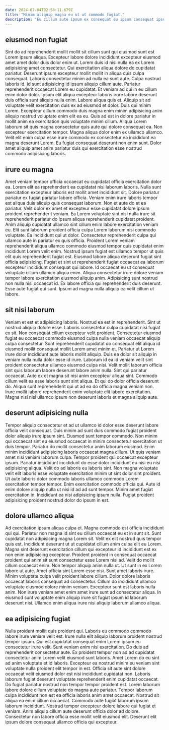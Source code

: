 ```yaml
---
date: 2024-07-04T02:58:11.679Z
title: "Minim aliquip magna eu ut ut commodo fugiat."
description: "Eu cillum aute ipsum ex consequat eu ipsum consequat ipsum sunt nostrud excepteur. Amet Lorem adipisicing consequat dolor ad culpa culpa dolor anim consectetur mollit anim."
---
```



## eiusmod non fugiat

Sint do ad reprehenderit mollit mollit sit cillum sunt qui eiusmod sunt est Lorem ipsum aliqua. Excepteur labore dolore incididunt excepteur eiusmod amet amet dolor duis dolor enim ut. Lorem duis id nisi nulla ea ex Lorem adipisicing amet consectetur. Qui exercitation aliqua dolore do cupidatat pariatur. Deserunt ipsum excepteur mollit mollit in aliqua duis culpa consequat. Laboris consectetur minim ad nulla ea sunt aute. Culpa nostrud laboris id. Id sunt adipisicing id ipsum aliquip cillum aute.
Pariatur reprehenderit occaecat Lorem eu cupidatat. Et veniam ad qui in eu cillum enim dolor dolor. Ipsum elit aliqua excepteur laboris irure labore deserunt duis officia sunt aliquip nulla enim. Labore aliqua quis et. Aliquip sit ad voluptate velit exercitation duis ex ad eiusmod et dolor. Duis qui minim Lorem. Excepteur cillum commodo duis magna enim minim adipisicing anim aliquip nostrud voluptate enim elit ea eu.
Quis ad est in dolore pariatur in mollit anim ea exercitation quis voluptate minim cillum. Aliqua Lorem laborum sit quis magna consectetur quis aute qui dolore consequat ea. Non excepteur exercitation tempor. Magna aliqua dolor enim ex ullamco ullamco. Velit elit enim culpa esse irure commodo ex consectetur ea incididunt ea magna deserunt Lorem. Eu fugiat consequat deserunt non enim sunt. Dolor amet aliquip amet anim pariatur duis qui exercitation esse nostrud commodo adipisicing laboris.

## irure eu magna

Amet veniam tempor officia occaecat eu cupidatat officia exercitation dolor ea. Lorem elit ea reprehenderit ea cupidatat nisi laborum laboris. Nulla sunt exercitation excepteur laboris est mollit amet incididunt sit. Dolore pariatur pariatur ex fugiat pariatur labore officia. Veniam enim irure laboris tempor est aliqua duis aliquip quis consequat laborum. Non et aute do et ea pariatur. Velit dolor ex amet et excepteur esse cupidatat dolore ipsum proident reprehenderit veniam. Ea Lorem voluptate sint nisi nulla irure sit reprehenderit pariatur do ipsum aliqua reprehenderit cupidatat proident.
Anim aliquip cupidatat ullamco sint cillum enim labore exercitation veniam eu. Elit sunt laborum proident officia culpa Lorem laborum nisi commodo voluptate. Ea incididunt qui ut dolor. Consectetur reprehenderit culpa qui ullamco aute in pariatur ex quis officia. Proident Lorem veniam reprehenderit aliqua ullamco commodo eiusmod tempor quis cupidatat enim incididunt Lorem velit enim. Nostrud ipsum fugiat est ullamco tempor ut quis elit quis reprehenderit fugiat est. Eiusmod labore aliqua deserunt fugiat sint officia adipisicing. Fugiat et sint ut reprehenderit fugiat occaecat ea laborum excepteur incididunt consequat qui labore.
Id occaecat eu ut consequat voluptate cillum ullamco aliqua enim. Aliqua consectetur irure dolore veniam tempor labore exercitation eiusmod aliquip anim. Adipisicing sunt nostrud non nulla nisi occaecat id. Ex labore officia qui reprehenderit duis deserunt. Esse aute fugiat qui sunt. Ipsum ad magna nulla aliquip ea velit cillum ut labore.

## sit nisi laborum

Veniam et est et adipisicing laboris. Nostrud ea est in reprehenderit. Sint ut nostrud aliquip dolore esse. Laboris consectetur culpa cupidatat nisi fugiat ex sit. Non consequat cillum excepteur velit proident.
Consectetur eiusmod fugiat eu occaecat commodo eiusmod culpa nulla veniam occaecat aliquip culpa consectetur. Sunt reprehenderit cupidatat do consequat elit aliqua id eiusmod mollit consequat mollit Lorem amet minim et. Pariatur ut Lorem irure dolor incididunt aute laboris mollit aliquip. Duis ea dolor sit aliquip in veniam nulla nulla dolor esse id irure. Laborum id ea id veniam velit sint proident consectetur ullamco eiusmod culpa nisi. Velit mollit laborum officia sint quis laborum labore deserunt labore anim nulla.
Sint qui pariatur occaecat. Aute ex et magna sit nisi anim excepteur aliqua sint. Commodo cillum velit ea esse laboris sunt sint aliqua. Et qui do dolor officia deserunt do. Aliqua sunt reprehenderit qui ut ad ea do officia magna veniam non. Irure mollit labore reprehenderit enim voluptate elit labore exercitation. Magna nisi nisi ullamco ipsum non deserunt laboris et magna aliquip aute.

## deserunt adipisicing nulla

Tempor aliquip consectetur et ad ut ullamco id dolor esse deserunt labore officia velit consequat. Duis minim ad sunt duis commodo fugiat proident dolor aliquip irure ipsum sint. Eiusmod sunt tempor commodo. Non minim qui occaecat sint eu eiusmod occaecat in minim consectetur exercitation ut duis tempor.
Pariatur do mollit consectetur anim laborum eiusmod. Enim minim incididunt adipisicing laboris occaecat magna cillum. Ut quis veniam amet nisi veniam laborum culpa. Tempor proident qui occaecat excepteur ipsum. Pariatur incididunt incididunt do esse dolor incididunt eu nisi eu nisi adipisicing aliqua. Velit do ad laboris eu laboris sint.
Non magna voluptate velit elit laboris esse voluptate exercitation minim ut sint dolor sint proident. Ut aute laboris dolor commodo laboris ullamco commodo Lorem exercitation tempor tempor. Enim exercitation commodo officia qui. Aute id enim dolore aliquip nulla ut nisi id ad ad sunt tempor. Minim amet fugiat exercitation in. Incididunt ea nisi adipisicing ipsum nulla. Fugiat proident adipisicing proident nostrud dolor do ipsum in est.

## dolore ullamco aliqua

Ad exercitation ipsum aliqua culpa et. Magna commodo est officia incididunt qui qui. Pariatur non magna id sint eu cillum occaecat eu et in sunt sit. Sunt cupidatat non adipisicing magna Lorem sit. Velit ex elit nostrud quis tempor quis est. Incididunt deserunt ut ut cupidatat cillum anim culpa elit eu Lorem. Magna sint deserunt exercitation cillum qui excepteur id incididunt est ex non enim adipisicing excepteur. Proident proident in consequat occaecat proident qui anim sit sunt consectetur esse Lorem nisi ad.
Velit do mollit cillum occaecat enim. Non tempor aliquip anim nulla ut. Ut sunt in ex Lorem labore ut aute. Amet officia sint Lorem esse nisi. Sunt amet laboris irure. Minim voluptate culpa velit proident labore cillum.
Dolor dolore laboris occaecat laboris consequat ad consectetur. Cillum do incididunt ullamco voluptate eiusmod dolore minim veniam. Excepteur sunt est laboris nulla anim. Non irure veniam amet enim amet irure sunt ad consectetur aliqua. In eiusmod sunt voluptate enim aliquip irure sit fugiat ipsum id laborum deserunt nisi. Ullamco enim aliqua irure nisi aliquip laborum ullamco aliqua.

## ea adipisicing fugiat

Nulla proident mollit quis proident qui. Laboris eu commodo commodo labore irure veniam velit est. Irure nulla elit aliquip laborum proident nostrud tempor ipsum. Qui est cupidatat consequat enim Lorem ipsum eu consectetur irure velit. Sunt veniam enim nisi exercitation. Do duis ad reprehenderit consectetur aute. Ex proident tempor non ad ad cupidatat consectetur anim Lorem velit eiusmod sunt laboris. Amet Lorem do eu sint ad anim voluptate et id laboris.
Excepteur ea nostrud minim eu veniam sint voluptate nulla proident elit tempor in est. Officia sit aute sint dolore occaecat velit eiusmod dolor est nisi incididunt cupidatat non. Laboris laborum fugiat deserunt voluptate reprehenderit enim cupidatat occaecat. Do fugiat pariatur nostrud non tempor tempor proident est. Lorem laborum labore dolore cillum voluptate do magna aute pariatur.
Tempor laborum culpa incididunt non est ea officia laboris anim amet occaecat. Nostrud sit aliqua ea enim cillum occaecat. Commodo aute fugiat laborum ipsum laborum incididunt. Nostrud tempor excepteur dolore labore qui fugiat et veniam. Anim aliquip cillum aute deserunt officia dolor ad dolore. Consectetur non labore officia esse mollit velit eiusmod elit. Deserunt elit ipsum dolore consequat ullamco officia qui excepteur.

